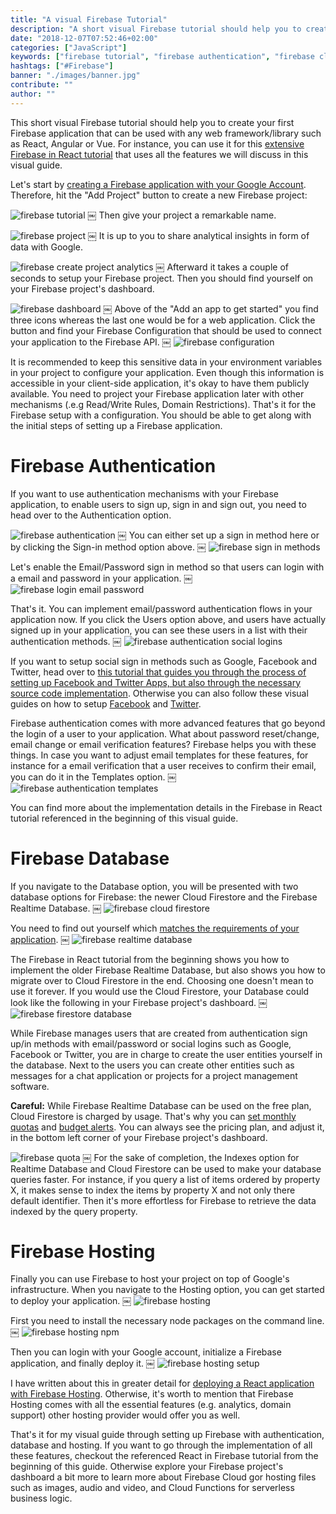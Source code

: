 ```yaml
---
title: "A visual Firebase Tutorial"
description: "A short visual Firebase tutorial should help you to create your first Firebase application that can be used with any web framework/library such as React, Angular or Vue ..."
date: "2018-12-07T07:52:46+02:00"
categories: ["JavaScript"]
keywords: ["firebase tutorial", "firebase authentication", "firebase cloud firestore", "firestore", "firebase realtime database", "firebase hosting"]
hashtags: ["#Firebase"]
banner: "./images/banner.jpg"
contribute: ""
author: ""
---
```


<Sponsorship />

<ReactFirebaseBook />

This short visual Firebase tutorial should help you to create your first Firebase application that can be used with any web framework/library such as React, Angular or Vue. For instance, you can use it for this [extensive Firebase in React tutorial](https://www.robinwieruch.de/complete-firebase-authentication-react-tutorial/) that uses all the features we will discuss in this visual guide.

Let's start by [creating a Firebase application with your Google Account](https://console.firebase.google.com). Therefore, hit the "Add Project" button to create a new Firebase project: 

![firebase tutorial](./images/banner.jpg)
￼
Then give your project a remarkable name.

![firebase project](./images/firebase-project.jpg)
￼
It is up to you to share analytical insights in form of data with Google.

![firebase create project analytics](./images/firebase-create-project-analytics.jpg)
￼
Afterward it takes a couple of seconds to setup your Firebase project. Then you should find yourself on your Firebase project's dashboard.

![firebase dashboard](./images/firebase-dashboard.jpg)
￼
Above of the "Add an app to get started" you find three icons whereas the last one would be for a web application. Click the button and find your Firebase Configuration that should be used to connect your application to the Firebase API.
￼
![firebase configuration](./images/firebase-configuration.jpg)

It is recommended to keep this sensitive data in your environment variables in your project to configure your application. Even though this information is accessible in your client-side application, it's okay to have them publicly available. You need to project your Firebase application later with other mechanisms (.e.g Read/Write Rules, Domain Restrictions). That's it for the Firebase setup with a configuration. You should be able to get along with the initial steps of setting up a Firebase application. 

# Firebase Authentication

If you want to use authentication mechanisms with your Firebase application, to enable users to sign up, sign in and sign out, you need to head over to the Authentication option.

![firebase authentication](./images/firebase-authentication.jpg)
￼
You can either set up a sign in method here or by clicking the Sign-in method option above.
￼
![firebase sign in methods](./images/firebase-sign-in-methods.jpg)

Let's enable the Email/Password sign in method so that users can login with a email and password in your application.
￼
![firebase login email password](./images/firebase-login-email-password.jpg)

That's it. You can implement email/password authentication flows in your application now. If you click the Users option above, and users have actually signed up in your application, you can see these users in a list with their authentication methods.
￼
![firebase authentication social logins](./images/firebase-authentication-social-logins.jpg)

If you want to setup social sign in methods such as Google, Facebook and Twitter, head over to [this tutorial that guides you through the process of setting up Facebook and Twitter Apps, but also through the necessary source code implementation](https://www.robinwieruch.de/react-firebase-social-login/). Otherwise you can also follow these visual guides on how to setup [Facebook](https://www.robinwieruch.de/firebase-facebook-login/) and [Twitter](https://www.robinwieruch.de/firebase-twitter-login/).

Firebase authentication comes with more advanced features that go beyond the login of a user to your application. What about password reset/change, email change or email verification features? Firebase helps you with these things. In case you want to adjust email templates for these features, for instance for a email verification that a user receives to confirm their email, you can do it in the Templates option.
￼
![firebase authentication templates](./images/firebase-authentication-templates.jpg)

You can find more about the implementation details in the Firebase in React tutorial referenced in the beginning of this visual guide.

# Firebase Database

If you navigate to the Database option, you will be presented with two database options for Firebase: the newer Cloud Firestore and the Firebase Realtime Database.
￼
![firebase cloud firestore](./images/firebase-cloud-firestore.jpg)

You need to find out yourself which [matches the requirements of your application](https://firebase.google.com/docs/database/rtdb-vs-firestore).
￼
![firebase realtime database](./images/firebase-realtime-database.jpg)

The Firebase in React tutorial from the beginning shows you how to implement the older Firebase Realtime Database, but also shows you how to migrate over to Cloud Firestore in the end. Choosing one doesn't mean to use it forever. If you would use the Cloud Firestore, your Database could look like the following in your Firebase project's dashboard.
￼
![firebase firestore database](./images/firebase-firestore-database.jpg)

While Firebase manages users that are created from authentication sign up/in methods with email/password or social logins such as Google, Facebook or Twitter, you are in charge to create the user entities yourself in the database. Next to the users you can create other entities such as messages for a chat application or projects for a project management software.

**Careful:** While Firebase Realtime Database can be used on the free plan, Cloud Firestore is charged by usage. That's why you can [set monthly quotas](https://firebase.google.com/docs/firestore/quotas) and [budget alerts](https://cloud.google.com/billing/docs/how-to/budgets). You can always see the pricing plan, and adjust it, in the bottom left corner of your Firebase project's dashboard.

![firebase quota](./images/firebase-quota.jpg)
￼
For the sake of completion, the Indexes option for Realtime Database and Cloud Firestore can be used to make your database queries faster. For instance, if you query a list of items ordered by property X, it makes sense to index the items by property X and not only there default identifier. Then it's more effortless for Firebase to retrieve the data indexed by the query property.

# Firebase Hosting

Finally you can use Firebase to host your project on top of Google's infrastructure. When you navigate to the Hosting option, you can get started to deploy your application.
￼
![firebase hosting](./images/firebase-hosting.jpg)

First you need to install the necessary node packages on the command line.
￼
![firebase hosting npm](./images/firebase-hosting-npm.jpg)

Then you can login with your Google account, initialize a Firebase application, and finally deploy it.
￼
![firebase hosting setup](./images/firebase-hosting-setup.jpg)

I have written about this in greater detail for [deploying a React application with Firebase Hosting](https://www.robinwieruch.de/firebase-deploy-react-js/). Otherwise, it's worth to mention that Firebase Hosting comes with all the essential features (e.g. analytics, domain support) other hosting provider would offer you as well.

That's it for my visual guide through setting up Firebase with authentication, database and hosting. If you want to go through the implementation of all these features, checkout the referenced React in Firebase tutorial from the beginning of this guide. Otherwise explore your Firebase project's dashboard a bit more to learn more about Firebase Cloud gor hosting files such as images, audio and video, and Cloud Functions for serverless business logic.
